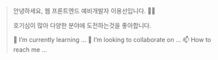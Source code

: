 > 안녕하세요, 웹 프론트엔드 예비개발자 이용선입니다. 🙋‍♂️
>
> 호기심이 많아 다양한 분야에 도전하는것을 좋아합니다.
> 
> 🌱 I’m currently learning ...
> 💞️ I’m looking to collaborate on ...
> 📫 How to reach me ...

<!---
YONGSONY/YONGSONY is a ✨ special ✨ repository because its `README.md` (this file) appears on your GitHub profile.
You can click the Preview link to take a look at your changes.
--->
